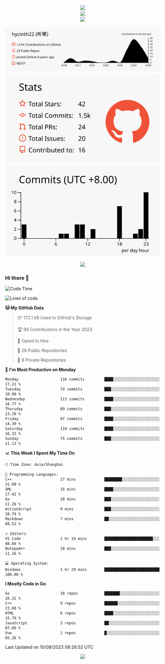 <div align="center"> <img src="https://metrics.lecoq.io/hycinth22?template=classic&config.timezone=Asia%2FShanghai"> </div>

<div align="center"> <img src="https://github-readme-stats.vercel.app/api/top-langs/?username=hycinth22&hide_title=true&hide_border=true&layout=compact&langs_count=6&text_color=000&icon_color=fff&bg_color=0,52fa5a,4dfcff,c64dff&theme=graywhite" /> </div>

<div align="center"> <img src="https://github-profile-trophy.vercel.app/?username=hycinth22" /> </div>

<div align="center">
 
![](https://raw.githubusercontent.com/hycinth22/hycinth22/main/profile-summary-card-output/swift/0-profile-details.svg)
![](https://raw.githubusercontent.com/hycinth22/hycinth22/main/profile-summary-card-output/swift/3-stats.svg) ![](https://raw.githubusercontent.com/hycinth22/hycinth22/main/profile-summary-card-output/swift/4-productive-time.svg)

</div>

<div align="center"> <img src="https://github-readme-streak-stats.herokuapp.com/?user=hycinth22" /> </div>


### Hi there 👋

<!--
**pinelliar/pinelliar** is a ✨ _special_ ✨ repository because its `README.md` (this file) appears on your GitHub profile.

Here are some ideas to get you started:

- 🔭 I’m currently working on ...
- 🌱 I’m currently learning ...
- 👯 I’m looking to collaborate on ...
- 🤔 I’m looking for help with ...
- 💬 Ask me about ...
- 📫 How to reach me: ...
- 😄 Pronouns: ...
- ⚡ Fun fact: ...
-->

<!--START_SECTION:waka-->
![Code Time](http://img.shields.io/badge/Code%20Time-1%2C123%20hrs%2034%20mins-blue)

![Lines of code](https://img.shields.io/badge/From%20Hello%20World%20I%27ve%20Written-1.3%20million%20lines%20of%20code-blue)

**🐱 My GitHub Data** 

> 📦 172.1 kB Used in GitHub's Storage 
 > 
> 🏆 99 Contributions in the Year 2023
 > 
> 💼 Opted to Hire
 > 
> 📜 28 Public Repositories 
 > 
> 🔑 9 Private Repositories 
 > 
📅 **I'm Most Productive on Monday** 

```text
Monday                   116 commits         ████░░░░░░░░░░░░░░░░░░░░░   17.21 % 
Tuesday                  74 commits          ███░░░░░░░░░░░░░░░░░░░░░░   10.98 % 
Wednesday                113 commits         ████░░░░░░░░░░░░░░░░░░░░░   16.77 % 
Thursday                 89 commits          ███░░░░░░░░░░░░░░░░░░░░░░   13.20 % 
Friday                   97 commits          ████░░░░░░░░░░░░░░░░░░░░░   14.39 % 
Saturday                 110 commits         ████░░░░░░░░░░░░░░░░░░░░░   16.32 % 
Sunday                   75 commits          ███░░░░░░░░░░░░░░░░░░░░░░   11.13 % 
```


📊 **This Week I Spent My Time On** 

```text
🕑︎ Time Zone: Asia/Shanghai

💬 Programming Languages: 
C++                      27 mins             ████████░░░░░░░░░░░░░░░░░   31.09 % 
XML                      15 mins             ████░░░░░░░░░░░░░░░░░░░░░   17.42 % 
Go                       10 mins             ███░░░░░░░░░░░░░░░░░░░░░░   11.26 % 
ActionScript             9 mins              ███░░░░░░░░░░░░░░░░░░░░░░   10.74 % 
Markdown                 7 mins              ██░░░░░░░░░░░░░░░░░░░░░░░   08.52 % 

🔥 Editors: 
VS Code                  1 hr 19 mins        ██████████████████████░░░   88.84 % 
Notepad++                10 mins             ███░░░░░░░░░░░░░░░░░░░░░░   11.16 % 

💻 Operating System: 
Windows                  1 hr 29 mins        █████████████████████████   100.00 % 
```

**I Mostly Code in Go** 

```text
Go                       10 repos            ███████░░░░░░░░░░░░░░░░░░   26.32 % 
C++                      9 repos             ██████░░░░░░░░░░░░░░░░░░░   23.68 % 
HTML                     6 repos             ████░░░░░░░░░░░░░░░░░░░░░   15.79 % 
JavaScript               3 repos             ██░░░░░░░░░░░░░░░░░░░░░░░   07.89 % 
Vue                      2 repos             █░░░░░░░░░░░░░░░░░░░░░░░░   05.26 % 
```




 Last Updated on 10/09/2023 08:26:52 UTC
<!--END_SECTION:waka-->


<div align="center">
 
![](https://github-readme-stats.vercel.app/api/wakatime?username=hycinth22&layout=compact&langs_count=10)

</div>
